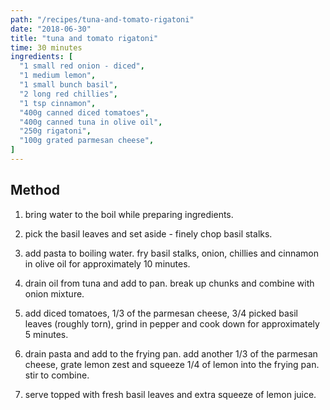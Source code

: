 ```yaml
---
path: "/recipes/tuna-and-tomato-rigatoni"
date: "2018-06-30"
title: "tuna and tomato rigatoni"
time: 30 minutes
ingredients: [
  "1 small red onion - diced",
  "1 medium lemon",
  "1 small bunch basil",
  "2 long red chillies",
  "1 tsp cinnamon",
  "400g canned diced tomatoes",
  "400g canned tuna in olive oil",
  "250g rigatoni",
  "100g grated parmesan cheese",
]
---
```


## Method

1. bring water to the boil while preparing ingredients.

1. pick the basil leaves and set aside - finely chop basil stalks.

1. add pasta to boiling water. fry basil stalks, onion, chillies and cinnamon in olive oil for approximately 10 minutes.

1. drain oil from tuna and add to pan. break up chunks and combine with onion mixture.

1. add diced tomatoes, 1/3 of the parmesan cheese, 3/4 picked basil leaves (roughly torn), grind in pepper and cook down for approximately 5 minutes.

1. drain pasta and add to the frying pan. add another 1/3 of the parmesan cheese, grate lemon zest and squeeze 1/4 of lemon into the frying pan. stir to combine.

1. serve topped with fresh basil leaves and extra squeeze of lemon juice.